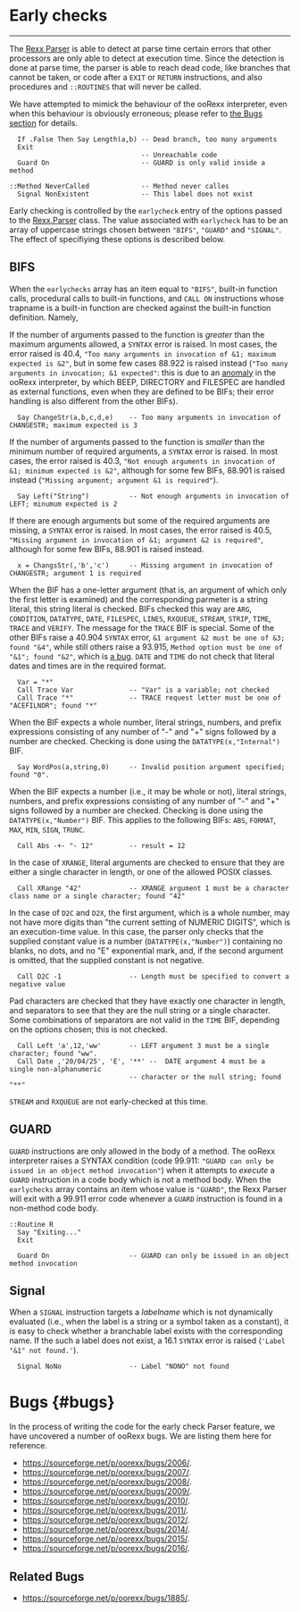 Early checks
============

--------------------------------------

The [Rexx Parser](..) is able to detect at parse time
certain errors that other processors are only able
to detect at execution time. Since the detection
is done at parse time, the parser is able to reach dead
code, like branches that cannot be taken,
or code after a `EXIT` or `RETURN` instructions,
and also procedures and `::ROUTINES` that will
never be called.

We have attempted to mimick the behaviour
of the ooRexx interpreter, even when this behaviour is obviously erroneous;
please refer to [the Bugs section](#bugs) for details.

~~~rexx
  If .False Then Say Length(a,b) -- Dead branch, too many arguments
  Exit
                                 -- Unreachable code
  Guard On                       -- GUARD is only valid inside a method

::Method NeverCalled             -- Method never calles
  Signal NonExistent             -- This label does not exist
~~~

Early checking is controlled by the `earlycheck`
entry of the options passed to the [Rexx.Parser](..) class.
The value associated with `earlycheck` has to be
an array of uppercase strings chosen between
`"BIFS"`, `"GUARD"` and `"SIGNAL"`. The effect of
specifiying these options is described below.

## BIFS

When the `earlychecks` array has an item equal to
`"BIFS"`, built-in function calls, procedural calls to
built-in functions, and `CALL ON` instructions whose
trapname is a built-in function are checked against
the built-in function definition. Namely,

If the number of arguments passed to the function is
_greater_ than the maximum arguments allowed, a `SYNTAX`
error is raised. In most cases, the error raised
is 40.4, `"Too many arguments in invocation of &1; maximum expected is &2"`,
but in some few cases 88.922 is raised instead
(`"Too many arguments in invocation; &1 expected"`:
this is due to an [anomaly](#bugs) in the ooRexx
interpreter, by which BEEP, DIRECTORY and FILESPEC are
handled as external functions, even when they are defined
to be BIFs; their error handling is also
different from the other BIFs).


```rexx
  Say ChangeStr(a,b,c,d,e)    -- Too many arguments in invocation of CHANGESTR; maximum expected is 3
```

If the number of arguments passed to the function
is _smaller_ than the minimum number of required arguments,
a `SYNTAX` error is raised. In most cases, the error raised
is 40.3, `"Not enough arguments in invocation of &1; minimum expected is &2"`,
although for some few BIFs, 88.901 is raised instead
(`"Missing argument; argument &1 is required"`).

```rexx
  Say Left("String")          -- Not enough arguments in invocation of LEFT; minumum expected is 2
```

If there are enough arguments but some of the required arguments
are missing, a `SYNTAX` error is raised. In most cases, the error
raised is 40.5, `"Missing argument in invocation of &1; argument &2 is required"`,
although for some few BIFs, 88.901 is raised instead.

```rexx
  x = ChangsStr(,'b','c')     -- Missing argument in invocation of CHANGESTR; argument 1 is required
```

When the BIF has a one-letter argument (that is, an argument of which only the first letter
is examined) and the corresponding parmeter is a string literal, this string literal
is checked. BIFs checked this way are `ARG`, `CONDITION`, `DATATYPE`, `DATE`, `FILESPEC`, `LINES`, `RXQUEUE`, `STREAM`,
`STRIP`, `TIME`, `TRACE` and `VERIFY`. The message for the `TRACE` BIF is special. Some of the
other BIFs raise a 40.904 `SYNTAX` error, `&1 argument &2 must be one of &3; found "&4"`,
while still others raise a 93.915, `Method option must be one of "&1"; found "&2"`,
which is [a bug](#bugs). `DATE` and `TIME` do not check that literal dates
and times are in the required format.

~~~rexx
  Var = "*"
  Call Trace Var              -- "Var" is a variable; not checked
  Call Trace "*"              -- TRACE request letter must be one of "ACEFILNOR"; found "*"
~~~

When the BIF expects a whole number, literal strings, numbers, and prefix expressions
consisting of any number of "-" and "+" signs followed by a number are checked. Checking is done
using the `DATATYPE(x,"Internal")` BIF.

~~~rexx
  Say WordPos(a,string,0)     -- Invalid position argument specified; found "0".
~~~

When the BIF expects a number (i.e., it may be whole or not),
literal strings, numbers, and prefix expressions
consisting of any number of "-" and "+" signs followed by a number are checked. Checking is done
using the `DATATYPE(x,"Number")` BIF. This applies to the following BIFs: `ABS`, `FORMAT`,
`MAX`, `MIN`, `SIGN`, `TRUNC`.

~~~rexx
  Call Abs -+- "- 12"         -- result = 12
~~~

In the case of `XRANGE`, literal arguments are checked to ensure that they are either
a single character in length, or one of the allowed POSIX classes.

~~~rexx
  Call XRange "42"            -- XRANGE argument 1 must be a character class name or a single character; found "42"
~~~

In the case of `D2C` and `D2X`, the first argument, which is a whole number,
may not have more digits than "the current setting of NUMERIC DIGITS", which is
an execution-time value. In this case, the parser only checks that the supplied
constant value is a number (`DATATYPE(x,"Number")`) containing no blanks, no dots,
and no "E" exponential mark, and, if the second argument is omitted, that
the supplied constant is not negative.

~~~rexx
  Call D2C -1                 -- Length must be specified to convert a negative value
~~~

Pad characters are checked that they have exactly one character in length,
and separators to see that they are the null string or a single character.
Some combinations of separators are not valid in the `TIME` BIF,
depending on the options chosen; this is not checked.

```rexx
  Call Left 'a',12,'ww'       -- LEFT argument 3 must be a single character; found "ww".
  Call Date ,'20/04/25', 'E', '**' --  DATE argument 4 must be a single non-alphanumeric
                              -- character or the null string; found "**"
```

`STREAM` and `RXQUEUE` are not early-checked at this time.

## GUARD

`GUARD` instructions are only allowed in the body of a method. The ooRexx interpreter
raises a SYNTAX condition (code 99.911: `"GUARD can only be issued in an object method invocation"`)
when it attempts to _execute_ a `GUARD` instruction in a code body which is not
a method body. When the `earlychecks` array contains an item whose
value is `"GUARD"`, the Rexx Parser will exit with a 99.911 error code
whenever a `GUARD` instruction is found in a non-method code body.

```rexx
::Routine R
  Say "Exiting..."
  Exit

  Guard On                    -- GUARD can only be issued in an object method invocation
```

## Signal

When a `SIGNAL` instruction targets a _labelname_ which is not dynamically
evaluated (i.e., when the label is a string or a symbol taken as a constant),
it is easy to check whether a branchable label exists with the corresponding
name. If the such a label does not exist, a 16.1 `SYNTAX` error is raised
(`'Label "&1" not found.'`).

```rexx
  Signal NoNo                 -- Label "NONO" not found
```

# Bugs {#bugs}

In the process of writing the code for the early check Parser feature, we have
uncovered a number of ooRexx bugs. We are listing them here for reference.

* <https://sourceforge.net/p/oorexx/bugs/2006/>.
* <https://sourceforge.net/p/oorexx/bugs/2007/>.
* <https://sourceforge.net/p/oorexx/bugs/2008/>.
* <https://sourceforge.net/p/oorexx/bugs/2009/>.
* <https://sourceforge.net/p/oorexx/bugs/2010/>.
* <https://sourceforge.net/p/oorexx/bugs/2011/>.
* <https://sourceforge.net/p/oorexx/bugs/2012/>.
* <https://sourceforge.net/p/oorexx/bugs/2014/>.
* <https://sourceforge.net/p/oorexx/bugs/2015/>.
* <https://sourceforge.net/p/oorexx/bugs/2016/>.

## Related Bugs

* <https://sourceforge.net/p/oorexx/bugs/1885/>.